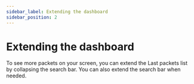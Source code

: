 ```yaml
---
sidebar_label: Extending the dashboard
sidebar_position: 2
---
```


# Extending the dashboard

To see more packets on your screen, you can extend the Last packets list by collapsing the search bar.
You can also extend the search bar when needed.
